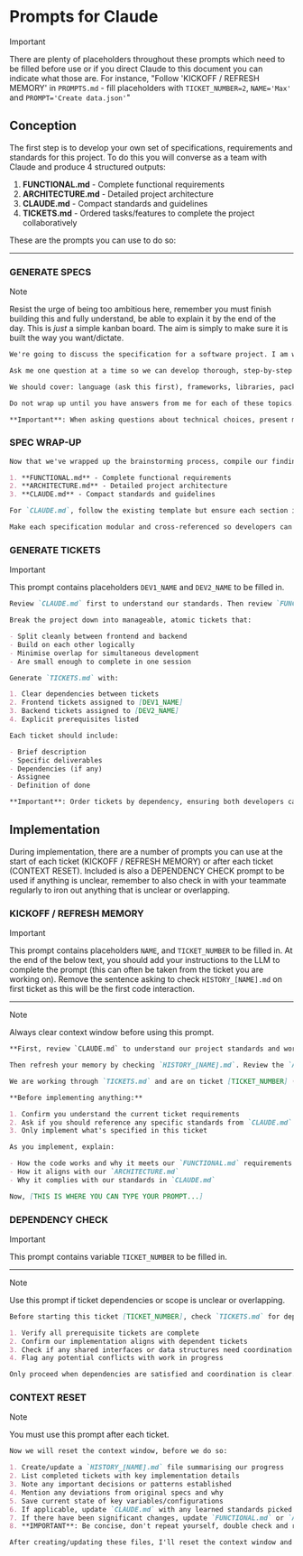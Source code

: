 # Prompts for Claude

> [!IMPORTANT]  
> There are plenty of placeholders throughout these prompts which need to be filled before use or if you direct Claude to this document you can indicate what those are. For instance, "Follow 'KICKOFF / REFRESH MEMORY' in `PROMPTS.md` - fill placeholders with `TICKET_NUMBER=2`, `NAME='Max'` and `PROMPT='Create data.json'`"

## Conception

The first step is to develop your own set of specifications, requirements and standards for this project. To do this you will converse as a team with Claude and produce 4 structured outputs:

1. **FUNCTIONAL.md** - Complete functional requirements
2. **ARCHITECTURE.md** - Detailed project architecture
3. **CLAUDE.md** - Compact standards and guidelines
4. **TICKETS.md** - Ordered tasks/features to complete the project collaboratively

These are the prompts you can use to do so:

---

### GENERATE SPECS

> [!NOTE]
> Resist the urge of being too ambitious here, remember you must finish building this and fully understand, be able to explain it by the end of the day. This is _just_ a simple kanban board. The aim is simply to make sure it is built the way you want/dictate.

```markdown
We're going to discuss the specification for a software project. I am working in team of 3 people, each pair-programming with an AI (we each have the workshop repo cloned to our machines, and each have an instance of Claude Code running inside that repo) in the context of an AI-assisted development workshop. The project details are contained in `BRIEF.md` and workshop details are in `README.md`.

Ask me one question at a time so we can develop thorough, step-by-step specs. Each question should build on my previous answers, and our end goal is to have a detailed specification I can hand off to a developer. This will be built in only a few hours so try and keep the conversation short, apply KISS principles and use logical inference based on previous answers when possible.

We should cover: language (ask this first), frameworks, libraries, package managers, styling choices, data structure options (SQL/NoSQL/Graph) BEFORE data storage, architecture, project structure, components, interfaces, design patterns, error handling, UI features, user experience, coding standards, naming conventions, agreed principles, version control, commit standards, testing and documentation requirements.

Do not wrap up until you have answers from me for each of these topics. There will be three outputs at the end: a functional spec, an architectural spec, and our code standards specification for `CLAUDE.md`, review the template for this file currently in the repo to understand what we must cover.

**Important**: When asking questions about technical choices, present multiple specific options (absolute minimum of 3) with brief explanations rather than leaving it open-ended. This speeds up decision-making. When there are more viable options available, verbalise this and ask if I want to see more options. Only one question at a time, stay within scope, and don't generate anything until requested.
```

### SPEC WRAP-UP

```markdown
Now that we've wrapped up the brainstorming process, compile our findings into three comprehensive, developer-ready specifications:

1. **FUNCTIONAL.md** - Complete functional requirements
2. **ARCHITECTURE.md** - Detailed project architecture
3. **CLAUDE.md** - Compact standards and guidelines

For `CLAUDE.md`, follow the existing template but ensure each section includes specific, actionable directives that we can reference explicitly during development. Be very concise, this should be a compact standards document you will refer to each time you write any code.

Make each specification modular and cross-referenced so developers can quickly find relevant information when prompted to check these files. Do not repeat yourself.
```

### GENERATE TICKETS

> [!IMPORTANT]  
> This prompt contains placeholders `DEV1_NAME` and `DEV2_NAME` to be filled in.

```markdown
Review `CLAUDE.md` first to understand our standards. Then review `FUNCTIONAL.md` and `ARCHITECTURE.md` to understand what we're building.

Break the project down into manageable, atomic tickets that:

- Split cleanly between frontend and backend
- Build on each other logically
- Minimise overlap for simultaneous development
- Are small enough to complete in one session

Generate `TICKETS.md` with:

1. Clear dependencies between tickets
2. Frontend tickets assigned to [DEV1_NAME]
3. Backend tickets assigned to [DEV2_NAME]
4. Explicit prerequisites listed

Each ticket should include:

- Brief description
- Specific deliverables
- Dependencies (if any)
- Assignee
- Definition of done

**Important**: Order tickets by dependency, ensuring both developers can work efficiently and logically through the tickets in order, without blocking each other.
```

## Implementation

During implementation, there are a number of prompts you can use at the start of each ticket (KICKOFF / REFRESH MEMORY) or after each ticket (CONTEXT RESET). Included is also a DEPENDENCY CHECK prompt to be used if anything is unclear, remember to also check in with your teammate regularly to iron out anything that is unclear or overlapping.

### KICKOFF / REFRESH MEMORY

> [!IMPORTANT]
> This prompt contains placeholders `NAME`, and `TICKET_NUMBER` to be filled in. At the end of the below text, you should add your instructions to the LLM to complete the prompt (this can often be taken from the ticket you are working on). Remove the sentence asking to check `HISTORY_[NAME].md` on first ticket as this will be the first code interaction.

---

> [!NOTE]
> Always clear context window before using this prompt.

```markdown
**First, review `CLAUDE.md` to understand our project standards and workflow.**

Then refresh your memory by checking `HISTORY_[NAME].md`. Review the `ARCHITECTURE.md` and `FUNCTIONAL.md` to understand what we are building.

We are working through `TICKETS.md` and are on ticket [TICKET_NUMBER] (I'm [NAME]).

**Before implementing anything:**

1. Confirm you understand the current ticket requirements
2. Ask if you should reference any specific standards from `CLAUDE.md`
3. Only implement what's specified in this ticket

As you implement, explain:

- How the code works and why it meets our `FUNCTIONAL.md` requirements
- How it aligns with our `ARCHITECTURE.md`
- Why it complies with our standards in `CLAUDE.md`

Now, [THIS IS WHERE YOU CAN TYPE YOUR PROMPT...]
```

### DEPENDENCY CHECK

> [!IMPORTANT]  
> This prompt contains variable `TICKET_NUMBER` to be filled in.

---

> [!NOTE]
> Use this prompt if ticket dependencies or scope is unclear or overlapping.

```markdown
Before starting this ticket [TICKET_NUMBER], check `TICKETS.md` for dependencies. Then:

1. Verify all prerequisite tickets are complete
2. Confirm our implementation aligns with dependent tickets
3. Check if any shared interfaces or data structures need coordination with your teammate
4. Flag any potential conflicts with work in progress

Only proceed when dependencies are satisfied and coordination is clear.
```

### CONTEXT RESET

> [!NOTE]
> You must use this prompt after each ticket.

```markdown
Now we will reset the context window, before we do so:

1. Create/update a `HISTORY_[NAME].md` file summarising our progress
2. List completed tickets with key implementation details
3. Note any important decisions or patterns established
4. Mention any deviations from original specs and why
5. Save current state of key variables/configurations
6. If applicable, update `CLAUDE.md` with any learned standards picked up from the review process
7. If there have been significant changes, update `FUNCTIONAL.md` or `ARCHITECTURE.md` as required
8. **IMPORTANT**: Be concise, don't repeat yourself, double check and remove duplication/reduce where possible

After creating/updating these files, I'll reset the context window and we'll continue with the refresh sesion.
```
